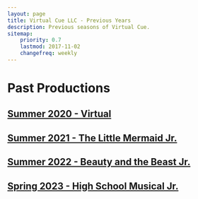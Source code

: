 ```yaml
---
layout: page
title: Virtual Cue LLC - Previous Years
description: Previous seasons of Virtual Cue.
sitemap:
    priority: 0.7
    lastmod: 2017-11-02
    changefreq: weekly
---
```

# Past Productions
## [Summer 2020 - Virtual](/pastproductions/Summer2020)
## [Summer 2021 - The Little Mermaid Jr.](/pastproductions/Summer2021)
## [Summer 2022 - Beauty and the Beast Jr.](/pastproductions/Summer2022)
## [Spring 2023 - High School Musical Jr.](/pastproductions/Spring2023)